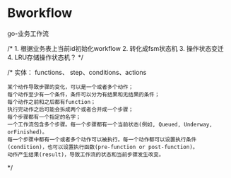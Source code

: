 # Bworkflow
go-业务工作流

/*
	1. 根据业务表上当前id初始化workflow
	2. 转化成fsm状态机
	3. 操作状态变迁
	4. LRU存储操作状态机？
*/

/*
	实体：
	functions、 step、conditions、actions

	某个动作导致步骤的变化，可以是一个或者多个动作；
	每个动作至少有一个条件，条件可以分为有结果和无结果的条件；
	每个动作之前和之后都有function；
	执行完动作之后可能会拆成两个或者合并成一个步骤；
	每个步骤都有一个指定的名字；
	一个工作流包含多个步骤。每一个步骤都有一个当前状态(例如, Queued, Underway, orFinished)。
	每一个步骤中都有一个或者多个动作可以被执行。每一个动作都可以设置执行条件(condition)，也可以设置执行函数(pre-function or post-function)。
	动作产生结果(result)，导致工作流的状态和当前步骤发生改变。
*/
